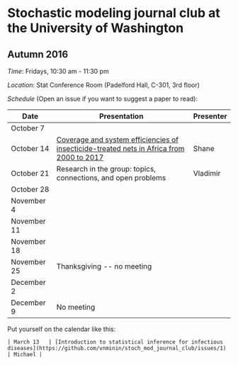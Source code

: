 # Stochastic modeling journal club at the University of Washington

## Autumn 2016

*Time*: Fridays, 10:30 am - 11:30 pm

*Location*: Stat Conference Room (Padelford Hall, C-301, 3rd floor)

*Schedule* (Open an issue if you want to suggest a paper to read):

| Date | Presentation | Presenter |
|------|--------------|-----------|
| October 7 |  |  |
| October 14 | [Coverage and system efficiencies of insecticide-treated nets in Africa from 2000 to 2017](https://elifesciences.org/content/4/e09672) |Shane |
| October 21 |Research in the group: topics, connections, and open problems |Vladimir |
| October 28 | | |
| November 4 | | |
| November 11 | | |
| November 18 | | |
| November 25 | Thanksgiving -- no meeting|  |
| December 2 | | |
| December 9 | No meeting | |

Put yourself on the calendar like this:
```
| March 13   | [Introduction to statistical inference for infectious diseases](https://github.com/vnminin/stoch_mod_journal_club/issues/1) | Michael |
```
